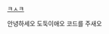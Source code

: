 [ㅋㅅㅋ](https://camo.githubusercontent.com/d346a02dd761c48af220be13afc0d77bdc6d5134f8244bb63bbc4e34b1d585fb/68747470733a2f2f74696d672e68756d6f72756e69762e636f6d2f7468756d625f63726f705f726573697a652e7068703f75726c3d687474703a2f2f646f776e2e68756d6f72756e69762e636f6d2f687769706172616d6262732f646174612f706473776169742f615f773230323836303030315f376439363261613636613436643533663163663839653064306531373739306436333734333931352e6a70673f53495a453d35303078333833)

안녕하세오 도둑이애오 코드를 주새오

